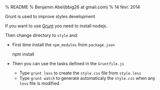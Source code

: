 % README
% Benjamin Abel(bbig26 at gmail.com)
% 14 févr. 2014

Grunt is used to improve styles development

If you want to use [Grunt](http://gruntjs.com/) yoo need to install nodejs.

Then change directory to `style` and:

- First time install the `npm_modules` from `package.json`

	npm install 

- Then you can use the tasks defined in the `Gruntfile.js`

	- Type `grunt less` to create the `style.css` file from `style.less`
	- Type `grunt watch` to generate automaticaly the `style.css` when any `less` file is modified.




